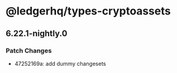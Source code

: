 # @ledgerhq/types-cryptoassets

## 6.22.1-nightly.0

### Patch Changes

- 47252169a: add dummy changesets
